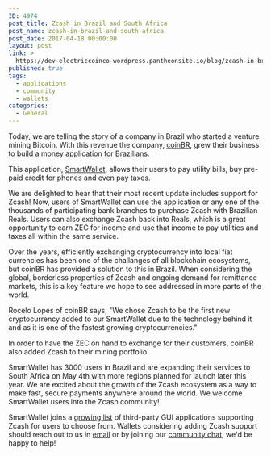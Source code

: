 ```yaml
---
ID: 4974
post_title: Zcash in Brazil and South Africa
post_name: zcash-in-brazil-and-south-africa
post_date: 2017-04-18 00:00:00
layout: post
link: >
  https://dev-electriccoinco-wordpress.pantheonsite.io/blog/zcash-in-brazil-and-south-africa/
published: true
tags:
  - applications
  - community
  - wallets
categories:
  - General
---
```

<p>Today, we are telling the story of a company in Brazil who started a venture mining Bitcoin. With this revenue the company, <a class="reference external" href="https://coinbr.net/">coinBR</a>, grew their business to build a money application for Brazilians.</p>
<p>This application, <a class="reference external" href="https://coinbr.io/">SmartWallet</a>, allows their users to pay utility bills, buy pre-paid credit for phones and even pay taxes.</p>
<p>We are delighted to hear that their most recent update includes support for Zcash! Now, users of SmartWallet can use the application or any one of the thousands of participating bank branches to purchase Zcash with Brazilian Reals. Users can also exchange Zcash back into Reals, which is a great opportunity to earn ZEC for income and use that income to pay utilities and taxes all within the same service.</p>
<p>Over the years, efficiently exchanging cryptocurrency into local fiat currencies has been one of the challanges of all blockchain ecosystems, but coinBR has provided a solution to this in Brazil. When considering the global, borderless properties of Zcash and ongoing demand for remittance markets, this is a key feature we hope to see addressed in more parts of the world.</p>
<p>Rocelo Lopes of coinBR says, "We chose Zcash to be the first new cryptocurrency added to our SmartWallet due to the technology behind it and as it is one of the fastest growing cryptocurrencies."</p>
<p>In order to have the ZEC on hand to exchange for their customers, coinBR also added Zcash to their mining portfolio.</p>
<p>SmartWallet has 3000 users in Brazil and are expanding their services to South Africa on May 4th with more regions planned for launch later this year. We are excited about the growth of the Zcash ecosystem as a way to make fast, secure payments anywhere around the world. We welcome SmartWallet users into the Zcash community!</p>
<p>SmartWallet joins a <a class="reference external" href="https://zcashblog.wordpress.com/zcash-gui-wallets/">growing list</a> of third-party GUI applications supporting Zcash for users to choose from. Wallets considering adding Zcash support should reach out to us in <a class="reference external" href="mailto:info@z.cash">email</a> or by joining our <a class="reference external" href="https://chat.zcashcommunity.com">community chat</a>, we'd be happy to help!</p>
